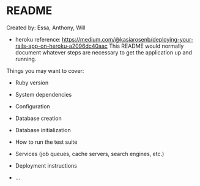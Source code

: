 # README
Created by: Essa, Anthony, Will

* heroku reference: https://medium.com/@kasiarosenb/deploying-your-rails-app-on-heroku-a2096dc40aac
This README would normally document whatever steps are necessary to get the
application up and running.

Things you may want to cover:

* Ruby version

* System dependencies

* Configuration

* Database creation

* Database initialization

* How to run the test suite

* Services (job queues, cache servers, search engines, etc.)

* Deployment instructions

* ...
